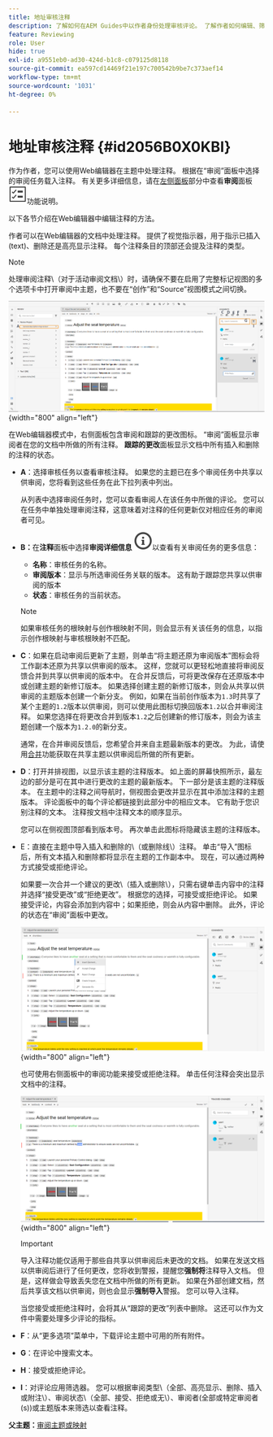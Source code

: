 ```yaml
---
title: 地址审核注释
description: 了解如何在AEM Guides中以作者身份处理审核评论。 了解作者如何编辑、筛选、接受或拒绝文档中的评论。
feature: Reviewing
role: User
hide: true
exl-id: a9551eb0-ad30-424d-b1c8-c079125d8118
source-git-commit: ea597cd14469f21e197c700542b9be7c373aef14
workflow-type: tm+mt
source-wordcount: '1031'
ht-degree: 0%

---
```


# 地址审核注释 {#id2056B0X0KBI}


作为作者，您可以使用Web编辑器在主题中处理注释。 根据在“审阅”面板中选择的审阅任务载入注释。 有关更多详细信息，请在[左侧面板](../user-guide/web-editor-features.md#id2051EA0M0HS)部分中查看&#x200B;**审阅**&#x200B;面板![](images/active-review-tasklist-icon.svg)功能说明。

以下各节介绍在Web编辑器中编辑注释的方法。

作者可以在Web编辑器的文档中处理注释。 提供了视觉指示器，用于指示已插入\(text\)、删除还是高亮显示注释。 每个注释条目的顶部还会提及注释的类型。

>[!NOTE]
>
> 处理审阅注释\（对于活动审阅文档\）时，请确保不要在启用了完整标记视图的多个选项卡中打开审阅中主题，也不要在“创作”和“Source”视图模式之间切换。

![](images/comments-page-web-editor_cs.png){width="800" align="left"}

在Web编辑器模式中，右侧面板包含审阅和跟踪的更改图标。 “审阅”面板显示审阅者在您的文档中所做的所有注释。 **跟踪的更改**&#x200B;面板显示文档中所有插入和删除的注释的状态。

- **A**：选择审核任务以查看审核注释。 如果您的主题已在多个审阅任务中共享以供审阅，您将看到这些任务在此下拉列表中列出。

  从列表中选择审阅任务时，您可以查看审阅人在该任务中所做的评论。 您可以在任务中单独处理审阅注释，这意味着对注释的任何更新仅对相应任务的审阅者可见。

- **B：**&#x200B;在&#x200B;**注释**&#x200B;面板中选择&#x200B;**审阅详细信息** ![](images/active-review-info-icon.svg)以查看有关审阅任务的更多信息：

   - **名称**：审核任务的名称。
   - **审阅版本**：显示与所选审阅任务关联的版本。 这有助于跟踪您共享以供审阅的版本
   - **状态**：审核任务的当前状态。

  >[!NOTE]
  >
  > 如果审核任务的根映射与创作根映射不同，则会显示有关该任务的信息，以指示创作根映射与审核根映射不匹配。

- **C**：如果在启动审阅后更新了主题，则单击“将主题还原为审阅版本”图标会将工作副本还原为共享以供审阅的版本。 这样，您就可以更轻松地直接将审阅反馈合并到共享以供审阅的版本中。 在合并反馈后，可将更改保存在还原版本中或创建主题的新修订版本。 如果选择创建主题的新修订版本，则会从共享以供审阅的主题版本创建一个新分支。 例如，如果在当前创作版本为`1.3`时共享了某个主题的`1.2`版本以供审阅，则可以使用此图标切换回版本`1.2`以合并审阅注释。 如果您选择在将更改合并到版本`1.2`之后创建新的修订版本，则会为该主题创建一个版本为`1.2.0`的新分支。

  通常，在合并审阅反馈后，您希望合并来自主题最新版本的更改。 为此，请使用[合并](web-editor-features.md#id205DF04E0HS)功能获取在共享主题以供审阅后所做的所有更新。

- **D**：打开并排视图，以显示该主题的注释版本。 如上面的屏幕快照所示，最左边的部分是可在其中进行更改的主题的最新版本。 下一部分是该主题的注释版本。 在主题中的注释之间导航时，侧视图会更改并显示在其中添加注释的主题版本。 评论面板中的每个评论都链接到此部分中的相应文本。 它有助于您识别注释的文本。 注释按文档中注释文本的顺序显示。

  您可以在侧视图顶部看到版本号。 再次单击此图标将隐藏该主题的注释版本。

- E：直接在主题中导入插入和删除的\（或删除线\）注释。 单击“导入”图标后，所有文本插入和删除都将显示在主题的工作副本中。 现在，可以通过两种方式接受或拒绝评论。

  如果要一次合并一个建议的更改\（插入或删除\），只需右键单击内容中的注释并选择“接受更改”或“拒绝更改”。 根据您的选择，可接受或拒绝评论。 如果接受评论，内容会添加到内容中；如果拒绝，则会从内容中删除。 此外，评论的状态在“审阅”面板中更改。

  ![](images/import-comment-accept-web-editor_cs.png){width="800" align="left"}

  也可使用右侧面板中的审阅功能来接受或拒绝注释。 单击任何注释会突出显示文档中的注释。

  ![](images/changes-tab_cs.png){width="800" align="left"}

  >[!IMPORTANT]
  >
  > 导入注释功能仅适用于那些自共享以供审阅后未更改的文档。 如果在发送文档以供审阅后进行了任何更改，您将收到警报，提醒您&#x200B;**强制将**&#x200B;注释导入文档。 但是，这样做会导致丢失您在文档中所做的所有更新。 如果在外部创建文档，然后共享该文档以供审阅，则也会显示&#x200B;**强制导入**&#x200B;警报。 您可以导入注释。

  当您接受或拒绝注释时，会将其从“跟踪的更改”列表中删除。 这还可以作为文件中需要处理多少评论的指标。

- **F**：从“更多选项”菜单中，下载评论主题中可用的所有附件。
- **G**：在评论中搜索文本。
- **H**：接受或拒绝评论。

- **I**：对评论应用筛选器。 您可以根据审阅类型\（全部、高亮显示、删除、插入或附注\）、审阅状态\（全部、接受、拒绝或无\）、审阅者\(全部或特定审阅者\(s\)\)或主题版本来筛选以查看注释。


**父主题：**&#x200B;[&#x200B;审阅主题或映射](review.md)
